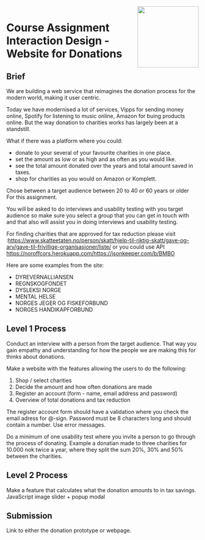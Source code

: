 <img src="./.readme/noroff-light.png" width="160" align="right">

# Course Assignment Interaction Design - Website for Donations



## Brief
We are building a web service that reimagines the donation process for the modern world, making it user centric. 

Today we have modernised a lot of services, Vipps for sending money online, Spotify for listening to music online, Amazon for buing products online. But the way donation to charities works has largely been at a standstill. 


What if there was a platform where you could:
- donate to your several of your favourite charities in one place. 
- set the amount as low or as high and as often as you would like. 
- see the total amount donated over the years and total amount saved in taxes. 
- shop for charities as you would on Amazon or Komplett. 


Chose between a target audience between 20 to 40 or 60 years or older 
For this assignment. 

You will be asked to do interviews and usability testing with you target audience so make sure you select a group that you can get in touch with and that also will assist you in doing interviews and usability testing. 


For finding charities that are approved for tax reduction please visit :https://www.skatteetaten.no/person/skatt/hjelp-til-riktig-skatt/gave-og-arv/gave-til-frivillige-organisasjoner/liste/ or you could use API https://noroffcors.herokuapp.com/https://jsonkeeper.com/b/BMBO

Here are some examples from the site:
- DYREVERNALLIANSEN
- REGNSKOGFONDET
- DYSLEKSI NORGE
- MENTAL HELSE
- NORGES JEGER OG FISKEFORBUND
- NORGES HANDIKAPFORBUND





## Level 1 Process
Conduct an interview with a person from the target audience. That way you gain empathy and understanding for how the people we are making this for thinks about donations. 

Make a website with the features allowing the users to do the following:
1. Shop / select charities 
2. Decide the amount and how often donations are made
3. Register an account (form - name, email address and password)
4. Overview of total donations and tax reduction

The register account form should have a validation where you check the email adress for @-sign. 
Password must be 8 characters long and should contain a number. Use error messages.

Do a minimum of one usability test where you invite a person to go through the process of donating. Example a donatian made to three charities for 10.000 nok twice a year, where they split the sum 20%, 30% and 50% between the charities.





## Level 2 Process
Make a feature that calculates what the donation amounts to in tax savings. 
JavaScript image slider + popup modal 




## Submission
Link to either the donation prototype or webpage. 

